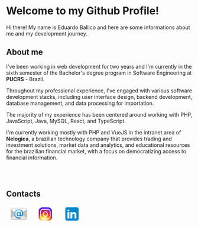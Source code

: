 # Welcome to my Github Profile!

Hi there! My name is Eduardo Ballico and here are some informations about me and my development journey.



## About me

I've been working in web development for two years and I'm currently in the sixth semester of the Bachelor's degree program in Software Engineering at **PUCRS** - Brazil. 

Throughout my professional experience, I've engaged with various software development stacks, including user interface design, backend development, database management, and data processing for importation.

 The majority of my experience has been centered around working with PHP, JavaScript, Java, MySQL, React, and TypeScript.  

I'm currently working mostly with PHP and VueJS in the intranet area of **Nelogica**, a brazilian technology company that provides trading and investment solutions, market data and analytics, and educational resources for the brazilian financial market, with a focus on democratizing access to financial information.

<br>
<br>

## Contacts
  <div style='padding: 0px px'>
    <a href="mailto:ballico591@gmail.com" title="E-mail pessoal"><img src="icons/icons8-email-96.png" style='width:48px; padding: 0px 10px' alt="E-mail pessoal"></a>
    <a href="https://www.instagram.com/eduardoballico/" title="Instagram pessoal"><img src="icons/icons8-instagram-48.png" style='width:48px; padding: 0px 10px' alt="Instagram pessoal"></a>
    <a href="https://www.linkedin.com/in/eduardo-ballico/" title="LinkedIn pessoal"><img src="icons/icons8-linkedin.svg" style='width:48px; padding: 0px 10px' alt="LinkedIn pessoal"></a>
  </div>